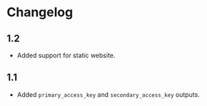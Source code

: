 # Changelog

## 1.2

* Added support for static website.

## 1.1

* Added `primary_access_key` and `secondary_access_key` outputs.
